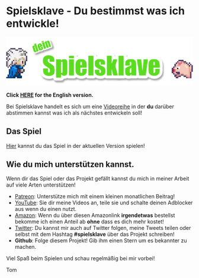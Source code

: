# Spielsklave - Du bestimmst was ich entwickle!

![Logo](img/md_logo.png)

**Click [HERE](README.en.md) for the English version.**

Bei Spielsklave handelt es sich um eine [Videoreihe](https://www.youtube.com/playlist?list=PL1td_Fr5vMGNqmdJOfnxDPKo_nO87Rs47) in der
**du** darüber abstimmen kannst was ich als nächstes entwickeln soll!

## Das Spiel

[Hier](https://letsgamedev.github.io/spielsklave/) kannst du das Spiel in der aktuellen Version spielen!

## Wie du mich unterstützen kannst.
Wenn dir das Spiel oder das Projekt gefällt kannst du mich in meiner Arbeit auf viele Arten unterstützen!  
- [Patreon](https://www.patreon.com/letsgamedev): Unterstütze mich mit einem kleinen monatlichen Beitrag!  
- [YouTube](https://www.youtube.com/letsgamedev): Sie dir meine Videos an, teile sie und schalte deinen Adblocker aus wenn du einen nutzt.  
- [Amazon](http://amzn.to/2kMJINJ): Wenn du über diesen Amazonlink **irgendetwas** bestellst bekomme ich einen Anteil ab **ohne** dass es dich mehr kostet!  
- [Twitter](https://twitter.com/letsgamedev): Du kannst mir auch auf Twitter folgen, meine Tweets teilen oder selbst mit dem Hashtag **#spielsklave** über das Projekt schreiben!  
- **Github**: Folge diesem Projekt! Gib ihm einen Stern um es bekannter zu machen.


Viel Spaß beim Spielen und schau regelmäßig bei mir vorbei!

Tom
